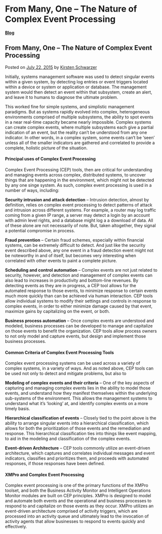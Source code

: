 # From Many, One – The Nature of Complex Event Processing

[**Blog**](https://xmpro.com/category/blog/)

## From Many, One – The Nature of Complex Event Processing

Posted on [July 22, 2015](https://xmpro.com/the-nature-of-complex-event-processing/) by [Kirsten Schwarzer](https://xmpro.com/author/kschwarzer/)

Initially, systems management software was used to detect singular events within a given system, by detecting log entries or event triggers located within a device or system or application or database. The management system would then detect an event within that subsystem, create an alert, and leave it to humans to diagnose the ultimate problem.

This worked fine for simple systems, and simplistic management paradigms. But as systems rapidly evolved into complex, heterogeneous environments comprised of multiple subsystems, the ability to spot events in a near real-time capacity became nearly impossible. Complex systems can create complex events, where multiple subsystems each give a partial indication of an event, but the reality can’t be understood from any one indicator. In other words, in a complex system, some events can’t be ‘seen’ unless all of the smaller indicators are gathered and correlated to provide a complete, holistic picture of the situation.

#### Principal uses of Complex Event Processing

Complex Event Processing (CEP) tools, then are critical for understanding and managing events across complex, distributed systems, to uncover things that are happening in the environment, which might not be detected by any one singe system. As such, complex event processing is used in a number of ways, including:

**Security intrusion and attack detection** – Intrusion detection, almost by definition, relies on complex event processing to detect patterns of attack and intrusion across different systems. For example, a router may log traffic coming from a given IP range, a server may detect a login by an account with admin level rights, and a database might log a a download of data. All of these alone are not necessarily of note. But, taken altogether, they signal a potential compromise in process.

**Fraud prevention** – Certain fraud schemes, especially within financial systems, can be extremely difficult to detect. And just like the security event described above, any one event in a fraud detection event might not be noteworthy in and of itself, but becomes very interesting when correlated with other events to paint a complete picture.

**Scheduling and control automation** – Complex events are not just related to security, however, and detection and management of complex events can also lead to increases in productivity and bottom-line revenues. By detecting events as they are in progress, a CEP tool allows for the automated response to those events, to minimize response to certain events much more quickly than can be achieved via human interaction. CEP tools allow individual systems to modify their settings and controls in response to complex events, in order to either minimize damage caused by that event, maximize gains by capitalizing on the event, or both.

**Business process automation** – Once complex events are understood and modeled, business processes can be developed to manage and capitalize on those events to benefit the organization. CEP tools allow process owners to not only model and capture events, but design and implement those business processes.

#### Common Criteria of Complex Event Processing Tools

Complex event processing systems can be used across a variety of complex systems, in a variety of ways. And as noted above, CEP tools can be used not only to detect and mitigate problems, but also to

**Modeling of complex events and their criteria** – One of the key aspects of capturing and managing complex events lies in the ability to model those events, and understand how they manifest themselves within the underlying sub-systems of the environment. This allows the management systems to understand what it’s ‘looking’ at, and identify complex events on a more timely basis.

**Hierarchical classification of events** – Closely tied to the point above is the ability to arrange singular events into a hierarchical classification, which allows for both the prioritization of those events and the remediation and response. This hierarchical classification ties into things like event mapping, to aid in the modeling and classification of the complex events.

**Event-driven Architecture** – CEP tools commonly utilize an event-driven architecture, which captures and correlates individual messages and event indicators, classifies and prioritizes them, and proceeds with automated responses, if those responses have been defined.

#### XMPro and Complex Event Processing

Complex event processing is one of the primary functions of the XMPro toolset, and both the Business Activity Monitor and Intelligent Operations Monitor modules are built on CEP principles. XMPro is designed to model and automate both events and the operational and business processes to respond to and capitalize on those events as they occur. XMPro utilizes an event-driven architecture comprised of activity triggers, which are processed into an activity queue and ultimately lead to the invocation of activity agents that allow businesses to respond to events quickly and effectively.


